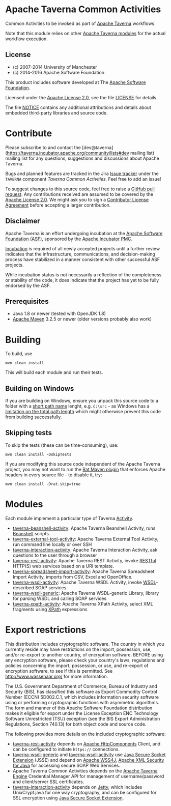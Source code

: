<!--
   Licensed to the Apache Software Foundation (ASF) under one or more
   contributor license agreements.  See the NOTICE file distributed with
   this work for additional information regarding copyright ownership.
   The ASF licenses this file to You under the Apache License, Version 2.0
   (the "License"); you may not use this file except in compliance with
   the License.  You may obtain a copy of the License at

       http://www.apache.org/licenses/LICENSE-2.0

   Unless required by applicable law or agreed to in writing, software
   distributed under the License is distributed on an "AS IS" BASIS,
   WITHOUT WARRANTIES OR CONDITIONS OF ANY KIND, either express or implied.
   See the License for the specific language governing permissions and
   limitations under the License.
-->

# Apache Taverna Common Activities

Common Activities to be invoked as part of 
[Apache Taverna](https://taverna.incubator.apache.org/) workflows.

Note that this module relies on other
[Apache Taverna modules](https://taverna.incubator.apache.org/code) for
the actual workflow execution.


## License

* (c) 2007-2014 University of Manchester
* (c) 2014-2016 Apache Software Foundation

This product includes software developed at The
[Apache Software Foundation](http://www.apache.org/).

Licensed under the
[Apache License 2.0](https://www.apache.org/licenses/LICENSE-2.0), see the file
[LICENSE](LICENSE) for details.

The file [NOTICE](NOTICE) contains any additional attributions and
details about embedded third-party libraries and source code.


# Contribute

Please subscribe to and contact the
[dev@taverna](https://taverna.incubator.apache.org/community/lists#dev mailing list)
mailing list for any questions, suggestions and discussions about
Apache Taverna.

Bugs and planned features are tracked in the Jira
[Issue tracker](https://issues.apache.org/jira/browse/TAVERNA/component/12326811)
under the `TAVERNA` component _Taverna Common Activities._ Feel free
to add an issue!

To suggest changes to this source code, feel free to raise a
[GitHub pull request](https://github.com/apache/incubator-taverna-common-activities/pulls).
Any contributions received are assumed to be covered by the [Apache License
2.0](https://www.apache.org/licenses/LICENSE-2.0). We might ask you
to sign a [Contributor License Agreement](https://www.apache.org/licenses/#clas)
before accepting a larger contribution.

## Disclaimer

Apache Taverna is an effort undergoing incubation at the
[Apache Software Foundation (ASF)](http://www.apache.org/),
sponsored by the [Apache Incubator PMC](http://incubator.apache.org/).

[Incubation](http://incubator.apache.org/incubation/Process_Description.html)
is required of all newly accepted projects until a further review
indicates that the infrastructure, communications, and decision-making process
have stabilized in a manner consistent with other successful ASF projects.

While incubation status is not necessarily a reflection of the completeness
or stability of the code, it does indicate that the project has yet to be
fully endorsed by the ASF.



## Prerequisites

* Java 1.8 or newer (tested with OpenJDK 1.8)
* [Apache Maven](https://maven.apache.org/download.html) 3.2.5 or newer (older
  versions probably also work)


# Building

To build, use

    mvn clean install

This will build each module and run their tests.


## Building on Windows

If you are building on Windows, ensure you unpack this source code
to a folder with a [short path name](http://stackoverflow.com/questions/1880321/why-does-the-260-character-path-length-limit-exist-in-windows) 
lenght, e.g. `C:\src` - as 
Windows has a [limitation on the total path length](https://msdn.microsoft.com/en-us/library/aa365247%28VS.85%29.aspx#maxpath) 
which might otherwise
prevent this code from building successfully.


## Skipping tests

To skip the tests (these can be time-consuming), use:

    mvn clean install -DskipTests


If you are modifying this source code independent of the
Apache Taverna project, you may not want to run the
[Rat Maven plugin](https://creadur.apache.org/rat/apache-rat-plugin/)
that enforces Apache headers in every source file - to disable it, try:

    mvn clean install -Drat.skip=true

# Modules

Each module implement a particular type of 
Taverna [Activity](https://taverna.incubator.apache.org/javadoc/taverna-engine/org/apache/taverna/workflowmodel/processor/activity/Activity.html).

* [taverna-beanshell-activity](taverna-beanshell-activity/): Apache Taverna Beanshell Activity, 
  runs [Beanshell](https://github.com/beanshell/beanshell/) scripts.
* [taverna-external-tool-activity](taverna-external-tool-activity/): Apache Taverna External Tool Activity, 
  run command line locally or over SSH
* [taverna-interaction-activity](taverna-interaction-activity/): Apache Taverna Interaction Activity, 
  ask questions to the user through a browser
* [taverna-rest-activity](taverna-rest-activity/): Apache Taverna REST Activity, 
  invoke [RESTful](https://en.wikipedia.org/wiki/Representational_state_transfer) HTTP(S) web services based on a URI template.
* [taverna-spreadsheet-import-activity](taverna-spreadsheet-import-activity/): Apache Taverna Spreadsheet Import Activity, 
  imports from CSV, Excel and OpenOffice.
* [taverna-wsdl-activity](taverna-wsdl-activity/): Apache Taverna WSDL Activity, 
  invoke [WSDL](https://en.wikipedia.org/wiki/Web_Services_Description_Language)-described SOAP services.
* [taverna-wsdl-generic](taverna-wsdl-generic/): Apache Taverna WSDL-generic Library, 
  library for parsing WSDL and calling SOAP services
* [taverna-xpath-activity](taverna-xpath-activity/): Apache Taverna XPath Activity, 
  select XML fragments using [XPath](https://www.w3.org/TR/xpath/) expressions


# Export restrictions

This distribution includes cryptographic software.
The country in which you currently reside may have restrictions
on the import, possession, use, and/or re-export to another country,
of encryption software. BEFORE using any encryption software,
please check your country's laws, regulations and policies
concerning the import, possession, or use, and re-export of
encryption software, to see if this is permitted.
See <http://www.wassenaar.org/> for more information.

The U.S. Government Department of Commerce, Bureau of Industry and Security (BIS),
has classified this software as Export Commodity Control Number (ECCN) 5D002.C.1,
which includes information security software using or performing
cryptographic functions with asymmetric algorithms.
The form and manner of this Apache Software Foundation distribution makes
it eligible for export under the License Exception
ENC Technology Software Unrestricted (TSU) exception
(see the BIS Export Administration Regulations, Section 740.13)
for both object code and source code.

The following provides more details on the included cryptographic software:

* [taverna-rest-activity](taverna-rest-activity)
  depends on
  [Apache HttpComponents](https://hc.apache.org/) Client,
  and can be configured to initiate
  `https://` connections.
* [taverna-wsdl-generic](taverna-wsdl-generic)
  and [taverna-wsdl-activity](taverna-wsdl-activity) use
  [Java Secure Socket Extension](https://docs.oracle.com/javase/8/docs/technotes/guides/security/jsse/JSSERefGuide.html)
  (JSSE) and depend on
  [Apache WSS4J](https://ws.apache.org/wss4j/),
  [Apache XML Security for Java](https://santuario.apache.org/javaindex.html)
  for accessing secure SOAP Web Services.
* Apache Taverna Common Activities depends on the
  [Apache Taverna Engine](http://taverna.incubator.apache.org/download/engine/)
  Credential Manager API for
  management of username/password and client/server SSL certificates.
* [taverna-interaction-activity](taverna-interaction-activity) depends on
  [Jetty](http://www.eclipse.org/jetty/),
  which includes UnixCrypt.java for one way cryptography, and can be
  configured for SSL encryption using
  [Java Secure Socket Extension](https://docs.oracle.com/javase/8/docs/technotes/guides/security/jsse/JSSERefGuide.html).

